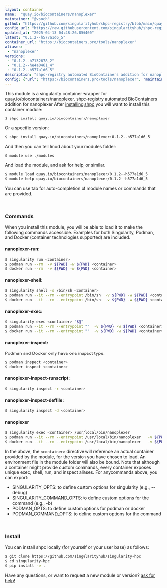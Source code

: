 ```yaml
---
layout: container
name:  "quay.io/biocontainers/nanoplexer"
maintainer: "@vsoch"
github: "https://github.com/singularityhub/shpc-registry/blob/main/quay.io/biocontainers/nanoplexer/container.yaml"
config_url: "https://raw.githubusercontent.com/singularityhub/shpc-registry/main/quay.io/biocontainers/nanoplexer/container.yaml"
updated_at: "2025-04-13 04:48:26.850460"
latest: "0.1.2--h577a1d6_5"
container_url: "https://biocontainers.pro/tools/nanoplexer"
aliases:
 - "nanoplexer"
versions:
 - "0.1.2--h7132678_2"
 - "0.1.2--he4a0461_4"
 - "0.1.2--h577a1d6_5"
description: "shpc-registry automated BioContainers addition for nanoplexer"
config: {"url": "https://biocontainers.pro/tools/nanoplexer", "maintainer": "@vsoch", "description": "shpc-registry automated BioContainers addition for nanoplexer", "latest": {"0.1.2--h577a1d6_5": "sha256:ac38a2b06970e56df96f29caaeab6acc9a1bd0f3c33a49eb2eb16c32f9acb4fa"}, "tags": {"0.1.2--h7132678_2": "sha256:9d5ed38902c8878c6fb38a06ab3e9cd738d79a08ba18468a7f4e376ca1b6317e", "0.1.2--he4a0461_4": "sha256:3ec4c6af4a9c440a9ebf52ec87785ccac4d6c192aa73f5c60413aceb89eb61fb", "0.1.2--h577a1d6_5": "sha256:ac38a2b06970e56df96f29caaeab6acc9a1bd0f3c33a49eb2eb16c32f9acb4fa"}, "docker": "quay.io/biocontainers/nanoplexer", "aliases": {"nanoplexer": "/usr/local/bin/nanoplexer"}}
---
```


This module is a singularity container wrapper for quay.io/biocontainers/nanoplexer.
shpc-registry automated BioContainers addition for nanoplexer
After [installing shpc](#install) you will want to install this container module:


```bash
$ shpc install quay.io/biocontainers/nanoplexer
```

Or a specific version:

```bash
$ shpc install quay.io/biocontainers/nanoplexer:0.1.2--h577a1d6_5
```

And then you can tell lmod about your modules folder:

```bash
$ module use ./modules
```

And load the module, and ask for help, or similar.

```bash
$ module load quay.io/biocontainers/nanoplexer/0.1.2--h577a1d6_5
$ module help quay.io/biocontainers/nanoplexer/0.1.2--h577a1d6_5
```

You can use tab for auto-completion of module names or commands that are provided.

<br>

### Commands

When you install this module, you will be able to load it to make the following commands accessible.
Examples for both Singularity, Podman, and Docker (container technologies supported) are included.

#### nanoplexer-run:

```bash
$ singularity run <container>
$ podman run --rm  -v ${PWD} -w ${PWD} <container>
$ docker run --rm  -v ${PWD} -w ${PWD} <container>
```

#### nanoplexer-shell:

```bash
$ singularity shell -s /bin/sh <container>
$ podman run --it --rm --entrypoint /bin/sh  -v ${PWD} -w ${PWD} <container>
$ docker run --it --rm --entrypoint /bin/sh  -v ${PWD} -w ${PWD} <container>
```

#### nanoplexer-exec:

```bash
$ singularity exec <container> "$@"
$ podman run --it --rm --entrypoint ""  -v ${PWD} -w ${PWD} <container> "$@"
$ docker run --it --rm --entrypoint ""  -v ${PWD} -w ${PWD} <container> "$@"
```

#### nanoplexer-inspect:

Podman and Docker only have one inspect type.

```bash
$ podman inspect <container>
$ docker inspect <container>
```

#### nanoplexer-inspect-runscript:

```bash
$ singularity inspect -r <container>
```

#### nanoplexer-inspect-deffile:

```bash
$ singularity inspect -d <container>
```


#### nanoplexer

```bash
$ singularity exec <container> /usr/local/bin/nanoplexer
$ podman run --it --rm --entrypoint /usr/local/bin/nanoplexer   -v ${PWD} -w ${PWD} <container> -c " $@"
$ docker run --it --rm --entrypoint /usr/local/bin/nanoplexer   -v ${PWD} -w ${PWD} <container> -c " $@"
```



In the above, the `<container>` directive will reference an actual container provided
by the module, for the version you have chosen to load. An environment file in the
module folder will also be bound. Note that although a container
might provide custom commands, every container exposes unique exec, shell, run, and
inspect aliases. For anycommands above, you can export:

 - SINGULARITY_OPTS: to define custom options for singularity (e.g., --debug)
 - SINGULARITY_COMMAND_OPTS: to define custom options for the command (e.g., -b)
 - PODMAN_OPTS: to define custom options for podman or docker
 - PODMAN_COMMAND_OPTS: to define custom options for the command

<br>

### Install

You can install shpc locally (for yourself or your user base) as follows:

```bash
$ git clone https://github.com/singularityhub/singularity-hpc
$ cd singularity-hpc
$ pip install -e .
```

Have any questions, or want to request a new module or version? [ask for help!](https://github.com/singularityhub/singularity-hpc/issues)